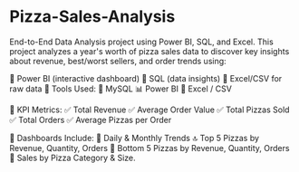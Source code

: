 # Pizza-Sales-Analysis
End-to-End Data Analysis project using Power BI, SQL, and Excel.
This project analyzes a year's worth of pizza sales data to discover key insights about revenue, best/worst sellers, and order trends using:

🔸 Power BI (interactive dashboard)
🔸 SQL (data insights)
🔸 Excel/CSV for raw data
🔹 Tools Used:
🐘 MySQL
📊 Power BI
🧾 Excel / CSV

🔹 KPI Metrics:
✅ Total Revenue
✅ Average Order Value
✅ Total Pizzas Sold
✅ Total Orders
✅ Average Pizzas per Order

🔹 Dashboards Include:
📅 Daily & Monthly Trends
🔝 Top 5 Pizzas by Revenue, Quantity, Orders
🔻 Bottom 5 Pizzas by Revenue, Quantity, Orders
🍕 Sales by Pizza Category & Size.




